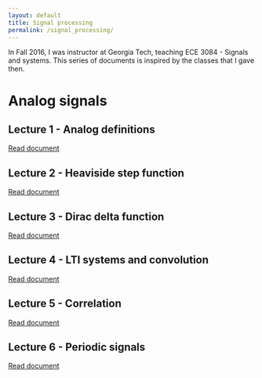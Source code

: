 ```yaml
---
layout: default
title: Signal processing
permalink: /signal_processing/
---
```


In Fall 2016, I was instructor at Georgia Tech, teaching ECE 3084 - Signals and systems.
This series of documents is inspired by the classes that I gave then.

# Analog signals

## Lecture 1 - Analog definitions

<a href="https://grfreche.github.io/pdfs/Lec1 - Analog definitions.pdf" class="image fit">Read document</a>

## Lecture 2 - Heaviside step function

<a href="https://grfreche.github.io/pdfs/Lec2 - Heaviside step function.pdf" class="image fit">Read document</a>

## Lecture 3 - Dirac delta function

<a href="https://grfreche.github.io/pdfs/Lec3 - Dirac delta function.pdf" class="image fit">Read document</a>

## Lecture 4 - LTI systems and convolution

<a href="https://grfreche.github.io/pdfs/Lec4 - LTI systems and convolution.pdf" class="image fit">Read document</a>

## Lecture 5 - Correlation

<a href="https://grfreche.github.io/pdfs/Lec5 - Correlation.pdf" class="image fit">Read document</a>

## Lecture 6 - Periodic signals

<a href="https://grfreche.github.io/pdfs/Lec6 - Periodic signals.pdf" class="image fit">Read document</a>
